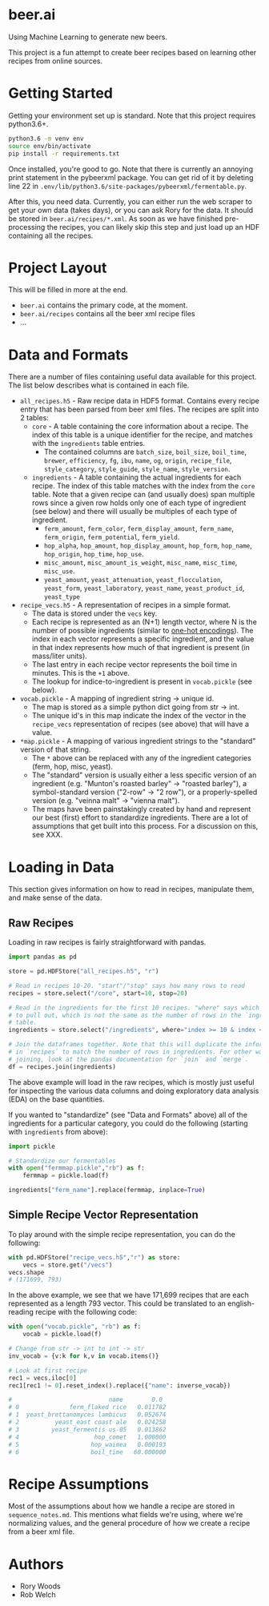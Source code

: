 # beer.ai
Using Machine Learning to generate new beers.

This project is a fun attempt to create beer recipes based on learning other recipes from online sources.

# Getting Started

Getting your environment set up is standard. Note that this project requires python3.6+.

```bash
python3.6 -m venv env
source env/bin/activate
pip install -r requirements.txt
```

Once installed, you're good to go. Note that there is currently an annoying print statement in the pybeerxml package. You can get rid of it by deleting line 22 in `.env/lib/python3.6/site-packages/pybeerxml/fermentable.py`.

After this, you need data. Currently, you can either run the web scraper to get your own data (takes days), or you can ask Rory for the data. It should be stored in `beer.ai/recipes/*.xml`. As soon as we have finished pre-processing the recipes, you can likely skip this step and just load up an HDF containing all the recipes.

# Project Layout

This will be filled in more at the end.

* `beer.ai` contains the primary code, at the moment.
* `beer.ai/recipes` contains all the beer xml recipe files
* ...

# Data and Formats

There are a number of files containing useful data available for this project. The list below describes what is contained in each file.

* `all_recipes.h5` - Raw recipe data in HDF5 format. Contains every recipe entry that has been parsed from beer xml files. The recipes are split into 2 tables:
  * `core` - A table containing the core information about a recipe. The index of this table is a unique identifier for the recipe, and matches with the `ingredients` table entries.
    * The contained columns are `batch_size`, `boil_size`, `boil_time`, `brewer`, `efficiency`, `fg`, `ibu`, `name`, `og`, `origin`, `recipe_file`, `style_category`, `style_guide`, `style_name`, `style_version`.
  * `ingredients` - A table containing the actual ingredients for each recipe. The index of this table matches with the index from the `core` table. Note that a given recipe can (and usually does) span multiple rows since a given row holds only one of each type of ingredient (see below) and there will usually be multiples of each type of ingredient.
    * `ferm_amount`, `ferm_color`, `ferm_display_amount`, `ferm_name`, `ferm_origin`, `ferm_potential`, `ferm_yield`.
    * `hop_alpha`, `hop_amount`, `hop_display_amount`, `hop_form`, `hop_name`, `hop_origin`, `hop_time`, `hop_use`.
    * `misc_amount`, `misc_amount_is_weight`, `misc_name`, `misc_time`, `misc_use`.
    * `yeast_amount`, `yeast_attenuation`, `yeast_flocculation`, `yeast_form`, `yeast_laboratory`, `yeast_name`, `yeast_product_id`, `yeast_type`
* `recipe_vecs.h5` - A representation of recipes in a simple format.
  * The data is stored under the `vecs` key.
  * Each recipe is represented as an (N+1) length vector, where N is the number of possible ingredients (similar to [one-hot encodings](https://en.wikipedia.org/wiki/One-hot)). The index in each vector represents a specific ingredient, and the value in that index represents how much of that ingredient is present (in mass/liter units).
  * The last entry in each recipe vector represents the boil time in minutes. This is the `+1` above.
  * The lookup for indice-to-ingredient is present in `vocab.pickle` (see below).
* `vocab.pickle` - A mapping of ingredient string -> unique id.
  * The map is stored as a simple python dict going from str -> int.
  * The unique id's in this map indicate the index of the vector in the `recipe_vecs` representation of recipes (see above) that will have a value.
* `*map.pickle` - A mapping of various ingredient strings to the "standard" version of that string.
  * The `*` above can be replaced with any of the ingredient categories (ferm, hop, misc, yeast).
  * The "standard" version is usually either a less specific version of an ingredient (e.g. "Munton's roasted barley" -> "roasted barley"), a symbol-standard version ("2-row" -> "2 row"), or a properly-spelled version (e.g. "veinna malt" -> "vienna malt").
  * The maps have been painstakingly created by hand and represent our best (first) effort to standardize ingredients. There are a lot of assumptions that get built into this process. For a discussion on this, see XXX.

# Loading in Data

This section gives information on how to read in recipes, manipulate them, and make sense of the data.

## Raw Recipes

Loading in raw recipes is fairly straightforward with pandas.

```python
import pandas as pd

store = pd.HDFStore("all_recipes.h5", "r")

# Read in recipes 10-20. "start"/"stop" says how many rows to read
recipes = store.select("/core", start=10, stop=20)

# Read in the ingredients for the first 10 recipes. "where" says which indices
# to pull out, which is not the same as the number of rows in the `ingredients`
# table.
ingredients = store.select("/ingredients", where="index >= 10 & index < 20")

# Join the dataframes together. Note that this will duplicate the information
# in `recipes` to match the number of rows in ingredients. For other ways of
# joining, look at the pandas documentation for `join` and `merge`.
df = recipes.join(ingredients)
```

The above example will load in the raw recipes, which is mostly just useful for inspecting the various data columns and doing exploratory data analysis (EDA) on the base quantities.

If you wanted to "standardize" (see "Data and Formats" above) all of the ingredients for a particular category, you could do the following (starting with `ingredients` from above):

```python
import pickle

# Standardize our fermentables
with open("fermmap.pickle","rb") as f:
    fermmap = pickle.load(f)

ingredients["ferm_name"].replace(fermmap, inplace=True)
```

## Simple Recipe Vector Representation

To play around with the simple recipe representation, you can do the following:

```python
with pd.HDFStore("recipe_vecs.h5","r") as store:
    vecs = store.get("/vecs")
vecs.shape
# (171699, 793)
```
In the above example, we see that we have 171,699 recipes that are each represented as a length 793 vector. This could be translated to an english-reading recipe with the following code:

```python
with open("vocab.pickle", "rb") as f:
    vocab = pickle.load(f)

# Change from str -> int to int -> str
inv_vocab = {v:k for k,v in vocab.items()}

# Look at first recipe
rec1 = vecs.iloc[0]
rec1[rec1 != 0].reset_index().replace({"name": inverse_vocab})

#                           name        0.0
# 0              ferm_flaked rice   0.011782
# 1  yeast_brettanomyces lambicus   0.052674
# 2          yeast_east coast ale   0.024258
# 3         yeast_fermentis us-05   0.013862
# 4                     hop_comet   1.000000
# 5                    hop_waimea   0.000193
# 6                    boil_time   60.000000
```


# Recipe Assumptions

Most of the assumptions about how we handle a recipe are stored in `sequence_notes.md`. This mentions what fields we're using, where we're normalizing values, and the general procedure of how we create a recipe from a beer xml file.

# Authors

- Rory Woods
- Rob Welch
